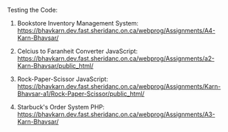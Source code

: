 Testing the Code:

1) Bookstore Inventory Management System: https://bhavkarn.dev.fast.sheridanc.on.ca/webprog/Assignments/A4-Karn-Bhavsar/

2) Celcius to Faranheit Converter JavaScript: https://bhavkarn.dev.fast.sheridanc.on.ca/webprog/Assignments/a2-Karn-Bhavsar/public_html/

3) Rock-Paper-Scissor JavaScript: https://bhavkarn.dev.fast.sheridanc.on.ca/webprog/Assignments/Karn-Bhavsar-a1/Rock-Paper-Scissor/public_html/

4) Starbuck's Order System PHP: https://bhavkarn.dev.fast.sheridanc.on.ca/webprog/Assignments/A3-Karn-Bhavsar/

